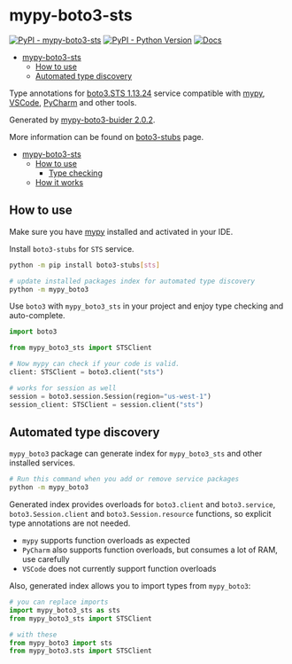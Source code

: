 # mypy-boto3-sts

[![PyPI - mypy-boto3-sts](https://img.shields.io/pypi/v/mypy-boto3-sts.svg?color=blue)](https://pypi.org/project/mypy-boto3-sts)
[![PyPI - Python Version](https://img.shields.io/pypi/pyversions/mypy-boto3-sts.svg?color=blue)](https://pypi.org/project/mypy-boto3-sts)
[![Docs](https://img.shields.io/readthedocs/mypy-boto3-builder.svg?color=blue)](https://mypy-boto3-builder.readthedocs.io/)

- [mypy-boto3-sts](#mypy-boto3-sts)
  - [How to use](#how-to-use)
  - [Automated type discovery](#automated-type-discovery)


Type annotations for
[boto3.STS 1.13.24](https://boto3.amazonaws.com/v1/documentation/api/1.13.24/reference/services/sts.html#STS) service
compatible with [mypy](https://github.com/python/mypy), [VSCode](https://code.visualstudio.com/),
[PyCharm](https://www.jetbrains.com/pycharm/) and other tools.

Generated by [mypy-boto3-buider 2.0.2](https://github.com/vemel/mypy_boto3_builder).

More information can be found on [boto3-stubs](https://pypi.org/project/boto3-stubs/) page.

- [mypy-boto3-sts](#mypy-boto3-sts)
  - [How to use](#how-to-use)
    - [Type checking](#type-checking)
  - [How it works](#how-it-works)

## How to use

Make sure you have [mypy](https://github.com/python/mypy) installed and activated in your IDE.

Install `boto3-stubs` for `STS` service.

```bash
python -m pip install boto3-stubs[sts]

# update installed packages index for automated type discovery
python -m mypy_boto3
```

Use `boto3` with `mypy_boto3_sts` in your project and enjoy type checking and auto-complete.

```python
import boto3

from mypy_boto3_sts import STSClient

# Now mypy can check if your code is valid.
client: STSClient = boto3.client("sts")

# works for session as well
session = boto3.session.Session(region="us-west-1")
session_client: STSClient = session.client("sts")

```

## Automated type discovery

`mypy_boto3` package can generate index for `mypy_boto3_sts` and other installed services.

```bash
# Run this command when you add or remove service packages
python -m mypy_boto3
```

Generated index provides overloads for `boto3.client` and `boto3.service`,
`boto3.Session.client` and `boto3.Session.resource` functions,
so explicit type annotations are not needed.

- `mypy` supports function overloads as expected
- `PyCharm` also supports function overloads, but consumes a lot of RAM, use carefully
- `VSCode` does not currently support function overloads

Also, generated index allows you to import types from `mypy_boto3`:

```python
# you can replace imports
import mypy_boto3_sts as sts
from mypy_boto3_sts import STSClient

# with these
from mypy_boto3 import sts
from mypy_boto3.sts import STSClient
```